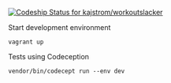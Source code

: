 [ ![Codeship Status for kajstrom/workoutslacker](https://codeship.com/projects/29d16600-d7fb-0133-0d83-022bc4c189a9/status?branch=master)](https://codeship.com/projects/143089)

Start development environment
```
vagrant up
```

Tests using Codeception

```
vendor/bin/codecept run --env dev
```